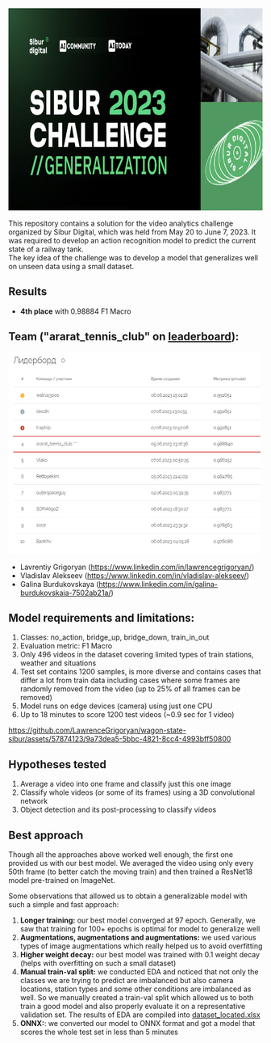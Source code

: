 <img src="docs/poster.png" width="1000" height="400">

This repository contains a solution for the video analytics challenge organized by Sibur Digital, which was held from May 20 to June 7, 2023. 
It was required to develop an action recognition model to predict the current state of a railway tank. \
The key idea of the challenge was to develop a model that generalizes well on unseen data using a small dataset.

## Results

- **4th place** with 0.98884 F1 Macro

## Team ("ararat_tennis_club" on [leaderboard](https://platform.aitoday.ru/event/9)):
<img src="docs/leaderboard.png" width="500" height="400">

- Lavrentiy Grigoryan (https://www.linkedin.com/in/lawrencegrigoryan/)
- Vladislav Alekseev (https://www.linkedin.com/in/vladislav-alekseev/)
- Galina Burdukovskaya (https://www.linkedin.com/in/galina-burdukovskaia-7502ab21a/)

## Model requirements and limitations:

1. Classes: no_action, bridge_up, bridge_down, train_in_out 
2. Evaluation metric: F1 Macro
3. Only 496 videos in the dataset covering limited types of train stations, weather and situations
4. Test set contains 1200 samples, is more diverse and contains cases that differ a lot from train data including cases where some frames are randomly removed from the video (up to 25% of all frames can be removed)
6. Model runs on edge devices (camera) using just one CPU
7. Up to 18 minutes to score 1200 test videos (~0.9 sec for 1 video)

https://github.com/LawrenceGrigoryan/wagon-state-sibur/assets/57874123/9a73dea5-5bbc-4821-8cc4-4993bff50800

## Hypotheses tested

1. Average a video into one frame and classify just this one image
2. Classify whole videos (or some of its frames) using a 3D convolutional network
3. Object detection and its post-processing to classify videos

## Best approach

Though all the approaches above worked well enough, the first one provided us with our best model. 
We averaged the video using only every 50th frame (to better catch the moving train) and then trained a ResNet18 model pre-trained on ImageNet.

Some observations that allowed us to obtain a generalizable model with such a simple and fast approach:

1. **Longer training:** our best model converged at 97 epoch. Generally, we saw that training for 100+ epochs is optimal for model to generalize well
3. **Augmentations, augmentations and augmentations:** we used various types of image augmentations which really helped us to avoid overfitting
4. **Higher weight decay:** our best model was trained with 0.1 weight decay (helps with overfitting on such a small dataset)
5. **Manual train-val split:** we conducted EDA and noticed that not only the classes we are trying to predict are imbalanced but also camera locations, station types and some other conditions are imbalanced as well. So we manually created a train-val split which allowed us to both train a good model and also properly evaluate it on a representative validation set. The results of EDA are compiled into [dataset_located.xlsx](https://github.com/LawrenceGrigoryan/wagon-state-sibur/blob/main/data/dataset_located.xlsx)
6. **ONNX:**: we converted our model to ONNX format and got a model that scores the whole test set in less than 5 minutes

